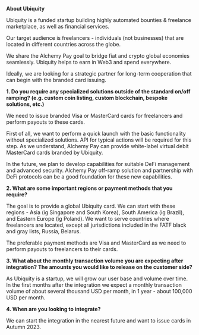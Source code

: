 **About Ubiquity** 

Ubiquity is a funded startup building highly automated bounties & freelance marketplace, as well as financial services. 

Our target audience is freelancers - individuals (not businesses) that are located in different countries across the globe. 

We share the Alchemy Pay goal to bridge fiat and crypto global economies seamlessly.
Ubiquity helps to earn in Web3 and spend everywhere.

Ideally, we are looking for a strategic partner for long-term cooperation that can begin with the branded card issuing.

**1. Do you require any specialized solutions outside of the standard on/off ramping? (e.g. custom coin listing, custom blockchain, bespoke solutions, etc.)**

We need to issue branded Visa or MasterCard cards for freelancers and perform payouts to these cards.

First of all, we want to perform a quick launch with the basic functionality without specialized solutions.
API for typical actions will be required for this step. 
As we understand, Alchemy Pay can provide white-label virtual debit  MasterCard cards branded by Ubiquity.  

In the future, we plan to develop capabilities for suitable DeFi management and advanced security. 
Alchemy Pay off-ramp solution and partnership with DeFi protocols can be a good foundation for these new capabilities. 

**2. What are some important regions or payment methods that you require?**

The goal is to provide a global Ubiquity card. 
We can start with these regions - Asia (ig Singapore and South Korea),  South America (ig Brazil), and Eastern Europe (ig Poland).
We want to serve countries where freelancers are located, except all jurisdictions included in the FATF black and gray lists, Russia, Belarus.

The preferable payment methods are Visa and MasterCard as we need to perform payouts to freelancers to their cards. 

**3. What about the monthly transaction volume you are expecting after integration?
The amounts you would like to release on the customer side?**

As Ubiquity is a startup, we will grow our user base and volume over time.
In the first months after the integration we expect a monthly transaction volume of about several thousand USD per month, in 1 year - about 100,000 USD per month.

**4. When are you looking to integrate?**

We can start the integration in the nearest future and want to issue cards in Autumn 2023.
